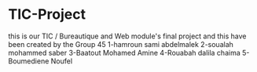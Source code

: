 # TIC-Project
 this is our TIC / Bureautique and Web module's final project
 and this have been created by the Group 45
 1-hamroun	sami abdelmalek	
 2-soualah mohammed	saber
 3-Baatout	Mohamed Amine
 4-Rouabah	dalila chaima
 5-Boumediene	Noufel
